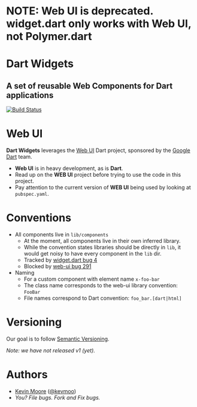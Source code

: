# NOTE: Web UI is deprecated. widget.dart only works with Web UI, not Polymer.dart

# Dart Widgets
## A set of reusable Web Components for Dart applications

[![Build Status](https://drone.io/github.com/dart-lang/widget.dart/status.png)](https://drone.io/github.com/dart-lang/widget.dart/latest)

# Web UI

**Dart Widgets** leverages the [Web UI](https://github.com/dart-lang/web-ui) Dart project, sponsored by the [Google Dart](http://www.dartlang.org/) team.

* **Web UI** is in heavy development, as is **Dart**.
* Read up on the **WEB UI** project before trying to use the code in this project.
* Pay attention to the current version of **WEB UI** being used by looking at `pubspec.yaml`.

# Conventions

* All components live in `lib/components`
    * At the moment, all components live in their own inferred library.
    * While the convention states libraries should be directly in `lib`, it would get noisy to have every component in the `lib` dir.
    * Tracked by [widget.dart bug 4](https://github.com/kevmoo/widget.dart/issues/4)
    * Blocked by [web-ui bug 291](https://github.com/dart-lang/web-ui/issues/291)
* Naming
    * For a custom component with element name `x-foo-bar`
    * The class name corresponds to the web-ui library convention: `FooBar`
    * File names correspond to Dart convention: `foo_bar.[dart|html]`

# Versioning

Our goal is to follow [Semantic Versioning](http://semver.org/).

_Note: we have not released v1 (yet)._

# Authors
 * [Kevin Moore](https://github.com/kevmoo) ([@kevmoo](http://twitter.com/kevmoo))
 * _You? File bugs. Fork and Fix bugs._
